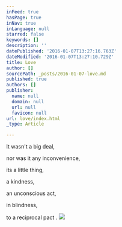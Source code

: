 ```yaml
---
inFeed: true
hasPage: true
inNav: true
inLanguage: null
starred: false
keywords: []
description: ''
datePublished: '2016-01-07T13:27:16.763Z'
dateModified: '2016-01-07T13:27:10.729Z'
title: Love
author: []
sourcePath: _posts/2016-01-07-love.md
published: true
authors: []
publisher:
  name: null
  domain: null
  url: null
  favicon: null
url: love/index.html
_type: Article

---
```

It wasn't a big deal, 

nor was it 
any inconvenience, 

its a little thing, 

a kindness, 

an unconscious act, 

in blindness, 

to a reciprocal pact .
![](https://the-grid-user-content.s3-us-west-2.amazonaws.com/78522bcd-be5e-4184-9473-be9dd111da80.jpg)